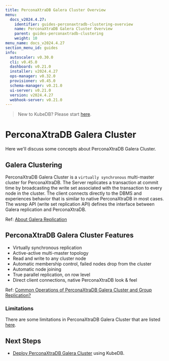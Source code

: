 ```yaml
---
title: PerconaXtraDB Galera Cluster Overview
menu:
  docs_v2024.4.27:
    identifier: guides-perconaxtradb-clustering-overview
    name: PerconaXtraDB Galera Cluster Overview
    parent: guides-perconaxtradb-clustering
    weight: 10
menu_name: docs_v2024.4.27
section_menu_id: guides
info:
  autoscaler: v0.30.0
  cli: v0.45.0
  dashboard: v0.21.0
  installer: v2024.4.27
  ops-manager: v0.32.0
  provisioner: v0.45.0
  schema-manager: v0.21.0
  ui-server: v0.21.0
  version: v2024.4.27
  webhook-server: v0.21.0
---
```


> New to KubeDB? Please start [here](/docs/v2024.4.27/README).

# PerconaXtraDB Galera Cluster

Here we'll discuss some concepts about PerconaXtraDB Galera Cluster.

## Galera Clustering

PerconaXtraDB Galera Cluster is a `virtually synchronous` multi-master cluster for PerconaXtraDB. The Server replicates a transaction at commit time by broadcasting the write set associated with the transaction to every node in the cluster. The client connects directly to the DBMS and experiences behavior that is similar to native PerconaXtraDB in most cases. The wsrep API (write set replication API) defines the interface between Galera replication and PerconaXtraDB.

Ref: [About Galera Replication](https://galeracluster.com/library/documentation/tech-desc-introduction.html)

## PerconaXtraDB Galera Cluster Features

- Virtually synchronous replication
- Active-active multi-master topology
- Read and write to any cluster node
- Automatic membership control, failed nodes drop from the cluster
- Automatic node joining
- True parallel replication, on row level
- Direct client connections, native PerconaXtraDB look & feel

Ref: [Common Operations of PerconaXtraDB Galera Cluster and Group Replication?](https://www.percona.com/blog/2020/04/28/group-replication-and-percona-xtradb-cluster-overview-of-common-operations/)

### Limitations

There are some limitations in PerconaXtraDB Galera Cluster that are listed [here](https://docs.percona.com/percona-xtradb-cluster/8.0/limitation.html).

## Next Steps

- [Deploy PerconaXtraDB Galera Cluster](/docs/v2024.4.27/guides/percona-xtradb/clustering/galera-cluster) using KubeDB.
